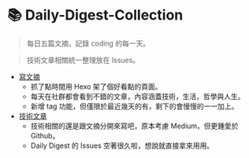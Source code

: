 # 📚 Daily-Digest-Collection

> 每日五篇文摘，記錄 coding 的每一天。

> 技術文章相關統一整理放在 Issues。

- [寫文摘](https://goo.gl/dXn3Wk)
  - 抓了點時間用 Hexo 架了個好看點的頁面。
  - 每天在社群都會看到不錯的文章，內容涵蓋技術，生活，哲學與人生。
  - 新增 tag 功能，但僅限於最近幾天的有，剩下的會慢慢的一一加上。
- [技術文章](https://goo.gl/ZvQnbf)
  - 技術相關的還是跟文摘分開來寫吧，原本考慮 Medium，但更鍾愛於 Github。
  - Daily Digest 的 Issues 空著很久啦，想說就直接拿來用用。
